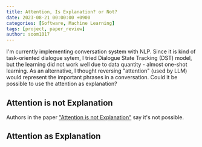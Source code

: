 ```yaml
---
title: Attention, Is Explanation? or Not?
date: 2023-08-21 00:00:00 +0900
categories: [Software, Machine Learning]
tags: [project, paper_review]
author: soom1017
---
```


I'm currently implementing conversation system with NLP. Since it is kind of task-oriented dialogue sytem, I tried Dialogue State Tracking (DST) model, but the learning did not work well due to data quantity - almost one-shot learning. As an alternative, I thought reversing "attention" (used by LLM) would represent the important phrases in a conversation. Could it be possible to use the attention as explanation?

## Attention is not Explanation
Authors in the paper ["Attention is not Explanation"](https://arxiv.org/abs/1902.10186) say it's not possible.

## Attention as Explanation